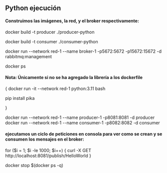 ## Python ejecución


#### Construimos las imágenes, la red, y el broker respectivamente:

docker build -t producer ./producer-python 

docker build -t consumer ./consumer-python

docker run --network red-1 --name broker-1 -p5672:5672 -p15672:15672 -d rabbitmq:management

docker ps

#### Nota: Únicamente si no se ha agregado la librería a los dockerfile
{
docker run -it --network red-1 python:3.11 bash

pip install pika

}

docker run --network red-1 --name producer-1 -p8081:8081 -d producer
docker run --network red-1 --name consumer-1 -p8082:8082 -d consumer

#### ejecutamos un ciclo de peticiones en consola para ver como se crean y se consumen los mensajes en el broker:

for ($i = 1; $i -le 1000; $i++) { curl -X GET http://localhost:8081/publish/HelloWorld }

docker stop $(docker ps -q)
